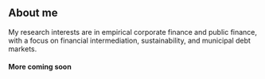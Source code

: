 
<h2> About me </h2>

  My research interests are in empirical corporate finance and public finance, with a focus on financial intermediation, sustainability, and municipal debt markets.
  
<h4> More coming soon </h4>

